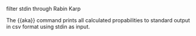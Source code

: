 filter stdin through Rabin Karp

The {{aka}} command prints all calculated propabilities to standard output in csv format using stdin as input.
